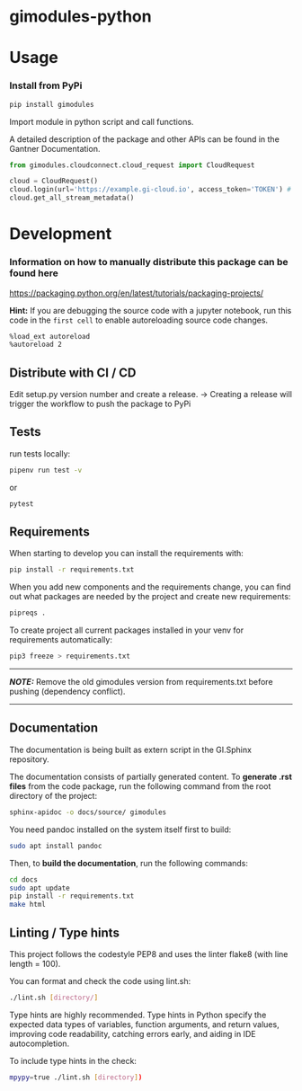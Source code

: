 # gimodules-python

# Usage

### Install from PyPi

```bash 
pip install gimodules
```

Import module in python script and call functions.

A detailed description of the package and other APIs can be found in the Gantner Documentation.

```python
from gimodules.cloudconnect.cloud_request import CloudRequest

cloud = CloudRequest()
cloud.login(url='https://example.gi-cloud.io', access_token='TOKEN') # Create a token under Tools -> Monitor
cloud.get_all_stream_metadata()
```


# Development

### Information on how to manually distribute this package can be found here

https://packaging.python.org/en/latest/tutorials/packaging-projects/

**Hint:** If you are debugging the source code with a jupyter notebook, run this code in the `first cell` to enable autoreloading source code changes.

```bash
%load_ext autoreload
%autoreload 2
```

## Distribute with CI / CD
Edit setup.py version number and create a release.
-> Creating a release will trigger the workflow to push the package to PyPi

## Tests

run tests locally:

```bash
pipenv run test -v
```

or 

```bash
pytest
```

## Requirements

When starting to develop you can install the requirements with:

```bash
pip install -r requirements.txt
```

When you add new components and the requirements change, 
you can find out what packages are needed by the project and create new requirements:

```bash
pipreqs .
```

To create project all current packages installed in your venv for requirements automatically:

```bash
pip3 freeze > requirements.txt
```
---

**_NOTE:_** Remove the old gimodules version from requirements.txt before pushing (dependency conflict).

---

## Documentation

The documentation is being built as extern script in the GI.Sphinx repository.

The documentation consists of partially generated content. 
To **generate .rst files** from the code package, run the following command from the root directory of the project:

```bash
sphinx-apidoc -o docs/source/ gimodules
```
You need pandoc installed on the system itself first to build:

```bash
sudo apt install pandoc
```

Then, to **build the documentation**, run the following commands:

```bash
cd docs
sudo apt update
pip install -r requirements.txt
make html
```

## Linting / Type hints

This project follows the codestyle PEP8 and uses the linter flake8 (with line length = 100).

You can format and check the code using lint.sh:
    
```bash
./lint.sh [directory/]
```

Type hints are highly recommended.
Type hints in Python specify the expected data types of variables,
function arguments, and return values, improving code readability,
catching errors early, and aiding in IDE autocompletion.

To include type hints in the check:

```bash
mpypy=true ./lint.sh [directory])
```